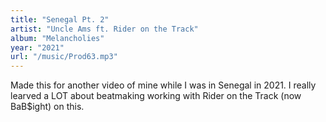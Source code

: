 ```yaml
---
title: "Senegal Pt. 2"
artist: "Uncle Ams ft. Rider on the Track"
album: "Melancholies"
year: "2021"
url: "/music/Prod63.mp3"
---
```


Made this for another video of mine while I was in Senegal in 2021. I really learved a LOT about beatmaking working with Rider on the Track (now BaB$ight) on this.